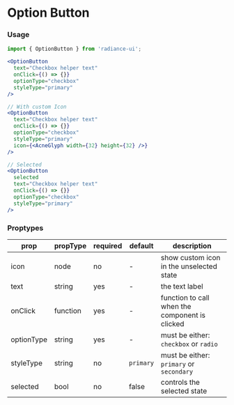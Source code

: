 # Option Button
### Usage

```jsx
import { OptionButton } from 'radiance-ui';

<OptionButton
  text="Checkbox helper text"
  onClick={() => {}}
  optionType="checkbox"
  styleType="primary"
/>

// With custom Icon
<OptionButton
  text="Checkbox helper text"
  onClick={() => {}}
  optionType="checkbox"
  styleType="primary"
  icon={<AcneGlyph width={32} height={32} />}
/>

// Selected
<OptionButton
  selected
  text="Checkbox helper text"
  onClick={() => {}}
  optionType="checkbox"
  styleType="primary"
/>
```

<!-- STORY -->

### Proptypes
| prop                  | propType         | required | default   | description                                                                                                                  
|-----------------------|------------------|----------|-----------|------------------------------------------------------------------------------------------------------------------------------|
| icon          | node           | no      | -          | show custom icon in the unselected state |
| text          | string         | yes     | -          | the text label |
| onClick       | function       | yes     | -          | function to call when the component is clicked |
| optionType    | string         | yes     | -          | must be either: `checkbox` or `radio` |
| styleType     | string         | no      | `primary`  | must be either: `primary` or `secondary` |
| selected      | bool           | no      | false      | controls the selected state  |
